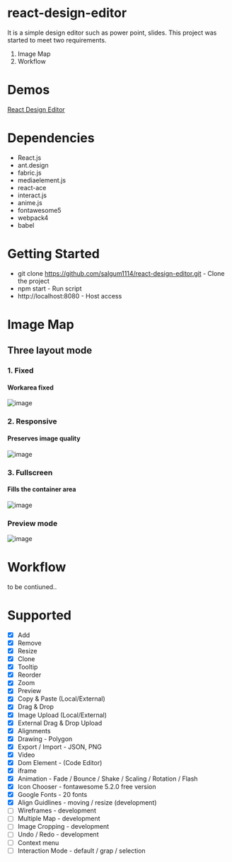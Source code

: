 # react-design-editor
It is a simple design editor such as power point, slides.
This project was started to meet two requirements.
1. Image Map
2. Workflow

# Demos
[React Design Editor](https://salgum1114.github.io/)

# Dependencies
- React.js
- ant.design
- fabric.js
- mediaelement.js
- react-ace
- interact.js
- anime.js
- fontawesome5
- webpack4
- babel

# Getting Started
- git clone https://github.com/salgum1114/react-design-editor.git - Clone the project
- npm start - Run script
- http://localhost:8080 - Host access

# Image Map
## Three layout mode
### 1. Fixed
#### Workarea fixed

![image](https://user-images.githubusercontent.com/19975642/43051975-b878d336-8e5b-11e8-8e71-6d727bb4bbea.png)

### 2. Responsive
#### Preserves image quality

![image](https://user-images.githubusercontent.com/19975642/43051993-e1f916f8-8e5b-11e8-9ff4-8a619ef933ee.png)

### 3. Fullscreen
#### Fills the container area

![image](https://user-images.githubusercontent.com/19975642/43051999-f4a124e4-8e5b-11e8-816d-62cb1162ae87.png)

### Preview mode

![image](https://user-images.githubusercontent.com/19975642/42750820-9739ea94-8923-11e8-9d03-017a041c55d6.png)

# Workflow
to be contiuned..

# Supported
- [x] Add
- [x] Remove
- [x] Resize
- [x] Clone
- [x] Tooltip
- [x] Reorder
- [x] Zoom
- [x] Preview
- [x] Copy & Paste (Local/External)
- [x] Drag & Drop
- [x] Image Upload (Local/External)
- [x] External Drag & Drop Upload
- [x] Alignments
- [x] Drawing - Polygon
- [x] Export / Import - JSON, PNG
- [x] Video
- [x] Dom Element - (Code Editor)
- [x] iframe
- [x] Animation - Fade / Bounce / Shake / Scaling / Rotation / Flash
- [x] Icon Chooser - fontawesome 5.2.0 free version
- [x] Google Fonts - 20 fonts
- [x] Align Guidlines - moving / resize (development)
- [ ] Wireframes - development
- [ ] Multiple Map - development
- [ ] Image Cropping - development
- [ ] Undo / Redo - development
- [ ] Context menu
- [ ] Interaction Mode - default / grap / selection
